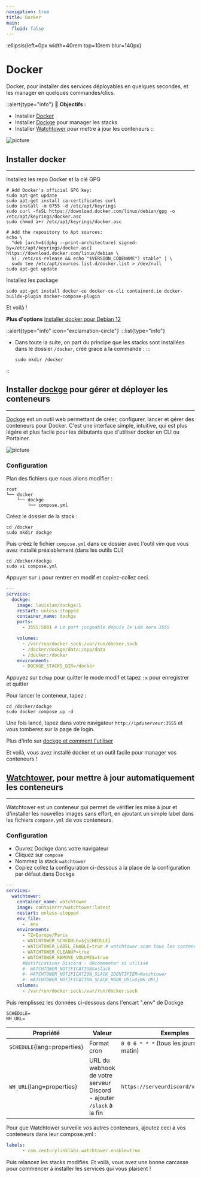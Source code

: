 ```yaml
---
navigation: true
title: Docker
main:
  fluid: false
---
```

:ellipsis{left=0px width=40rem top=10rem blur=140px}
# Docker

Docker, pour installer des services déployables en quelques secondes, et les manager en quelques commandes/clics.

::alert{type="info"}
🎯  __Objectifs :__
- Installer [Docker](https://www.docker.com/)
- Installer [Dockge](https://github.com/louislam/dockge) pour manager les stacks
- Installer [Watchtower](https://github.com/containrrr/watchtower) pour mettre à jour les conteneurs
::

![picture](/img/serveex/docker.svg)

## Installer docker
---
Installez les repo Docker et la clé GPG

```shell
# Add Docker's official GPG key:
sudo apt-get update
sudo apt-get install ca-certificates curl
sudo install -m 0755 -d /etc/apt/keyrings
sudo curl -fsSL https://download.docker.com/linux/debian/gpg -o /etc/apt/keyrings/docker.asc
sudo chmod a+r /etc/apt/keyrings/docker.asc

# Add the repository to Apt sources:
echo \
  "deb [arch=$(dpkg --print-architecture) signed-by=/etc/apt/keyrings/docker.asc] https://download.docker.com/linux/debian \
  $(. /etc/os-release && echo "$VERSION_CODENAME") stable" | \
  sudo tee /etc/apt/sources.list.d/docker.list > /dev/null
sudo apt-get update
```
Installez les package

```shell
sudo apt-get install docker-ce docker-ce-cli containerd.io docker-buildx-plugin docker-compose-plugin
```
Et voilà !

**Plus d'options** [Installer docker pour Debian 12](https://docs.docker.com/engine/install/debian/)

::alert{type="info" icon="exclamation-circle"}
:::list{type="info"}
- Dans toute la suite, on part du principe que les stacks sont installées dans le dossier `/docker`, créé grace à la commande :
:::
    ```shell
    sudo mkdir /docker
::   

## Installer [dockge](https://github.com/louislam/dockge) pour gérer et déployer les conteneurs
---
[Dockge](https://github.com/louislam/dockge) est un outil web permettant de créer, configurer, lancer et gérer des conteneurs pour Docker. C'est une interface simple, intuitive, qui est plus légère et plus facile pour les débutants que d'utiliser docker en CLI ou Portainer.

![picture](/img/serveex/dockge.png)

### Configuration

Plan des fichiers que nous allons modifier :

```console
root
└── docker
    └── dockge    
        └── compose.yml
```

Créez le dossier de la stack :

```shell
cd /docker
sudo mkdir dockge
```

Puis créez le fichier `compose.yml` dans ce dossier avec l'outil vim que vous avez installé préalablement (dans les outils CLI)

```shell
cd /docker/dockge
sudo vi compose.yml
```
Appuyer sur `i` pour rentrer en modif et copiez-collez ceci.

```yaml
---
services:
  dockge:
    image: louislam/dockge:1
    restart: unless-stopped
    container_name: dockge
    ports:
      - 3555:5001 # Le port joignable depuis le LAN sera 3555

    volumes:
      - /var/run/docker.sock:/var/run/docker.sock
      - /docker/dockge/data:/app/data
      - /docker:/docker
    environment:
      - DOCKGE_STACKS_DIR=/docker
```

Appuyez sur `Echap` pour quitter le mode modif et tapez `:x` pour enregistrer et quitter


Pour lancer le conteneur, tapez :

```shell
cd /docker/dockge
sudo docker compose up -d
```
Une fois lancé, tapez dans votre navigateur `http://ipduserveur:3555` et vous tomberez sur la page de login.

Plus d'info sur [dockge et comment l'utiliser](https://github.com/louislam/dockge)

Et voilà, vous avez installé docker et un outil facile pour manager vos conteneurs !

## [Watchtower](https://github.com/containrrr/watchtower?tab=readme-ov-file), pour mettre à jour automatiquement les conteneurs
---
Watchtower est un conteneur qui permet de vérifier les mise à jour et d'installer les nouvelles images sans effort, en ajoutant un simple label dans les fichiers `compose.yml` de vos conteneurs.

### Configuration

- Ouvrez Dockge dans votre navigateur
- Cliquez sur `compose`
- Nommez la stack `watchtower`
- Copiez collez la configuration ci-dessous à la place de la configuration par défaut dans Dockge

```yaml
---
services:
  watchtower:
    container_name: watchtower
    image: containrrr/watchtower:latest
    restart: unless-stopped
    env_file:
      - .env
    environment:
      - TZ=Europe/Paris
      - WATCHTOWER_SCHEDULE=${SCHEDULE}
      - WATCHTOWER_LABEL_ENABLE=true # watchtower scan tous les conteneurs qui ont le label com.centurylinklabs.watchtower.enable=true
      - WATCHTOWER_CLEANUP=true
      - WATCHTOWER_REMOVE_VOLUMES=true
      #Notifications Discord - décommenter si utilisé
      #- WATCHTOWER_NOTIFICATIONS=slack
      #- WATCHTOWER_NOTIFICATION_SLACK_IDENTIFIER=Watchtower
      #- WATCHTOWER_NOTIFICATION_SLACK_HOOK_URL=${WH_URL}
    volumes:
      - /var/run/docker.sock:/var/run/docker.sock
```

Puis remplissez les données ci-dessous dans l'encart ".env" de Dockge

```properties
SCHEDULE=
WH_URL=
```

| Propriété               | Valeur                                                              | Exemples                                     |
|-------------------------|---------------------------------------------------------------------|----------------------------------------------|
| `SCHEDULE`{lang=properties} | Format cron                                                         | `0 0 6 * * *` (tous les jours à 6h du matin) |
| `WH_URL`{lang=properties} | URL du webhook de votre serveur Discord - ajouter `/slack` à la fin | `https://serveurdiscord/valeur/slack`        |


Pour que Watchtower surveille vos autres conteneurs, ajoutez ceci à vos conteneurs dans leur compose.yml :

```yaml
labels:
      - com.centurylinklabs.watchtower.enable=true
```

Puis relancez les stacks modifiés. Et voilà, vous avez une bonne carcasse pour commencer à installer les services qui vous plaisent !
